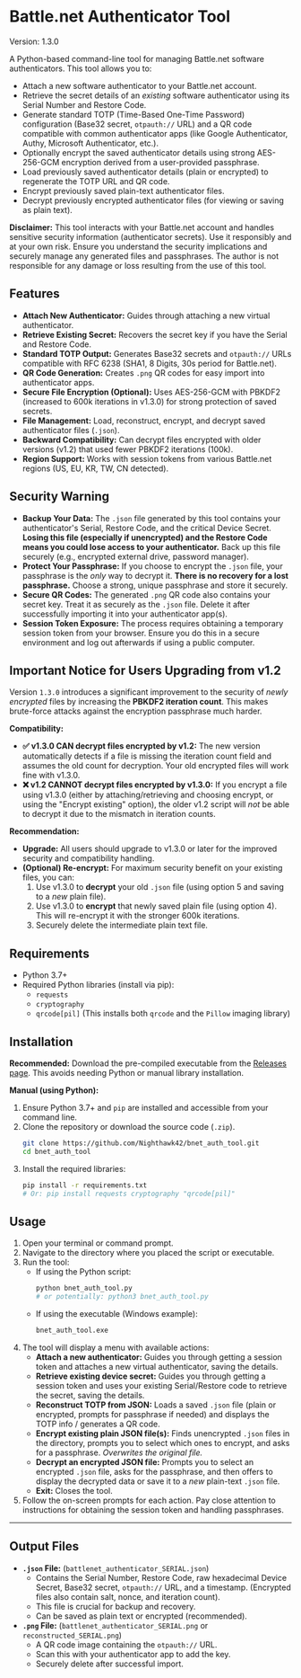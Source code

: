 # Battle.net Authenticator Tool

Version: 1.3.0

A Python-based command-line tool for managing Battle.net software authenticators. This tool allows you to:

*   Attach a new software authenticator to your Battle.net account.
*   Retrieve the secret details of an *existing* software authenticator using its Serial Number and Restore Code.
*   Generate standard TOTP (Time-Based One-Time Password) configuration (Base32 secret, `otpauth://` URL) and a QR code compatible with common authenticator apps (like Google Authenticator, Authy, Microsoft Authenticator, etc.).
*   Optionally encrypt the saved authenticator details using strong AES-256-GCM encryption derived from a user-provided passphrase.
*   Load previously saved authenticator details (plain or encrypted) to regenerate the TOTP URL and QR code.
*   Encrypt previously saved plain-text authenticator files.
*   Decrypt previously encrypted authenticator files (for viewing or saving as plain text).

**Disclaimer:** This tool interacts with your Battle.net account and handles sensitive security information (authenticator secrets). Use it responsibly and at your own risk. Ensure you understand the security implications and securely manage any generated files and passphrases. The author is not responsible for any damage or loss resulting from the use of this tool.

## Features

*   **Attach New Authenticator:** Guides through attaching a new virtual authenticator.
*   **Retrieve Existing Secret:** Recovers the secret key if you have the Serial and Restore Code.
*   **Standard TOTP Output:** Generates Base32 secrets and `otpauth://` URLs compatible with RFC 6238 (SHA1, 8 Digits, 30s period for Battle.net).
*   **QR Code Generation:** Creates `.png` QR codes for easy import into authenticator apps.
*   **Secure File Encryption (Optional):** Uses AES-256-GCM with PBKDF2 (increased to 600k iterations in v1.3.0) for strong protection of saved secrets.
*   **File Management:** Load, reconstruct, encrypt, and decrypt saved authenticator files (`.json`).
*   **Backward Compatibility:** Can decrypt files encrypted with older versions (v1.2) that used fewer PBKDF2 iterations (100k).
*   **Region Support:** Works with session tokens from various Battle.net regions (US, EU, KR, TW, CN detected).

## Security Warning

*   **Backup Your Data:** The `.json` file generated by this tool contains your authenticator's Serial, Restore Code, and the critical Device Secret. **Losing this file (especially if unencrypted) and the Restore Code means you could lose access to your authenticator.** Back up this file securely (e.g., encrypted external drive, password manager).
*   **Protect Your Passphrase:** If you choose to encrypt the `.json` file, your passphrase is the *only* way to decrypt it. **There is no recovery for a lost passphrase.** Choose a strong, unique passphrase and store it securely.
*   **Secure QR Codes:** The generated `.png` QR code also contains your secret key. Treat it as securely as the `.json` file. Delete it after successfully importing it into your authenticator app(s).
*   **Session Token Exposure:** The process requires obtaining a temporary session token from your browser. Ensure you do this in a secure environment and log out afterwards if using a public computer.

## Important Notice for Users Upgrading from v1.2

Version `1.3.0` introduces a significant improvement to the security of *newly encrypted* files by increasing the **PBKDF2 iteration count**. This makes brute-force attacks against the encryption passphrase much harder.

**Compatibility:**

*   **✅ v1.3.0 CAN decrypt files encrypted by v1.2:** The new version automatically detects if a file is missing the iteration count field and assumes the old count for decryption. Your old encrypted files will work fine with v1.3.0.
*   **❌ v1.2 CANNOT decrypt files encrypted by v1.3.0:** If you encrypt a file using v1.3.0 (either by attaching/retrieving and choosing encrypt, or using the "Encrypt existing" option), the older v1.2 script will *not* be able to decrypt it due to the mismatch in iteration counts.

**Recommendation:**

*   **Upgrade:** All users should upgrade to v1.3.0 or later for the improved security and compatibility handling.
*   **(Optional) Re-encrypt:** For maximum security benefit on your existing files, you can:
    1.  Use v1.3.0 to **decrypt** your old `.json` file (using option 5 and saving to a *new* plain file).
    2.  Use v1.3.0 to **encrypt** that newly saved plain file (using option 4). This will re-encrypt it with the stronger 600k iterations.
    3.  Securely delete the intermediate plain text file.

## Requirements

*   Python 3.7+
*   Required Python libraries (install via pip):
    *   `requests`
    *   `cryptography`
    *   `qrcode[pil]` (This installs both `qrcode` and the `Pillow` imaging library)

## Installation

**Recommended:** Download the pre-compiled executable from the [Releases page](https://github.com/Nighthawk42/bnet_auth_tool/releases/). This avoids needing Python or manual library installation.

**Manual (using Python):**

1.  Ensure Python 3.7+ and `pip` are installed and accessible from your command line.
2.  Clone the repository or download the source code (`.zip`).
    ```bash
    git clone https://github.com/Nighthawk42/bnet_auth_tool.git
    cd bnet_auth_tool
    ```
3.  Install the required libraries:
    ```bash
    pip install -r requirements.txt
    # Or: pip install requests cryptography "qrcode[pil]"
    ```

## Usage

1.  Open your terminal or command prompt.
2.  Navigate to the directory where you placed the script or executable.
3.  Run the tool:
    *   If using the Python script:
        ```bash
        python bnet_auth_tool.py
        # or potentially: python3 bnet_auth_tool.py
        ```
    *   If using the executable (Windows example):
        ```bash
        bnet_auth_tool.exe
        ```
4.  The tool will display a menu with available actions:
    *   **Attach a new authenticator:** Guides you through getting a session token and attaches a new virtual authenticator, saving the details.
    *   **Retrieve existing device secret:** Guides you through getting a session token and uses your existing Serial/Restore code to retrieve the secret, saving the details.
    *   **Reconstruct TOTP from JSON:** Loads a saved `.json` file (plain or encrypted, prompts for passphrase if needed) and displays the TOTP info / generates a QR code.
    *   **Encrypt existing plain JSON file(s):** Finds unencrypted `.json` files in the directory, prompts you to select which ones to encrypt, and asks for a passphrase. *Overwrites the original file.*
    *   **Decrypt an encrypted JSON file:** Prompts you to select an encrypted `.json` file, asks for the passphrase, and then offers to display the decrypted data or save it to a *new* plain-text `.json` file.
    *   **Exit:** Closes the tool.
5.  Follow the on-screen prompts for each action. Pay close attention to instructions for obtaining the session token and handling passphrases.

---

## Output Files

*   **`.json` File:** (`battlenet_authenticator_SERIAL.json`)
    *   Contains the Serial Number, Restore Code, raw hexadecimal Device Secret, Base32 secret, `otpauth://` URL, and a timestamp. (Encrypted files also contain salt, nonce, and iteration count).
    *   This file is crucial for backup and recovery.
    *   Can be saved as plain text or encrypted (recommended).
*   **`.png` File:** (`battlenet_authenticator_SERIAL.png` or `reconstructed_SERIAL.png`)
    *   A QR code image containing the `otpauth://` URL.
    *   Scan this with your authenticator app to add the key.
    *   Securely delete after successful import.
